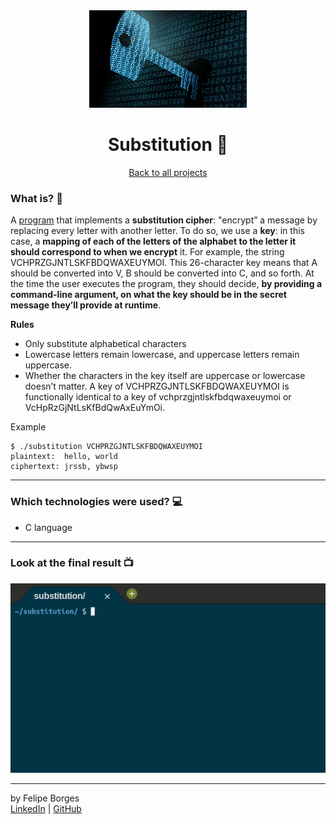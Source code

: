 <div align="center">	
	<img src="./.github/substitutionimg.png" alt="substitutionimg" width="50%"/>	
</div>

<div align="center">
	<h1>Substitution 🔑</h1>	
</div>

<div align="center">	
	<a href="https://github.com/felipejsborges/cs50_challenges#cs50x-challenges-">Back to all projects</a>
</div>

### What is? 🤔
A [program](./substitution.c) that implements a **substitution cipher**: "encrypt” a message by replacing every letter with another letter. To do so, we use a **key**: in this case, a **mapping of each of the letters of the alphabet to the letter it should correspond to when we encrypt** it. For example, the string VCHPRZGJNTLSKFBDQWAXEUYMOI. This 26-character key means that A should be converted into V, B should be converted into C, and so forth. At the time the user executes the program, they should decide, **by providing a command-line argument, on what the key should be in the secret message they’ll provide at runtime**.

**Rules**
- Only substitute alphabetical characters
- Lowercase letters remain lowercase, and uppercase letters remain uppercase.
- Whether the characters in the key itself are uppercase or lowercase doesn’t matter. A key of VCHPRZGJNTLSKFBDQWAXEUYMOI is functionally identical to a key of vchprzgjntlskfbdqwaxeuymoi or VcHpRzGjNtLsKfBdQwAxEuYmOi.

Example
```
$ ./substitution VCHPRZGJNTLSKFBDQWAXEUYMOI
plaintext:  hello, world
ciphertext: jrssb, ybwsp
```
<hr>

### Which technologies were used? 💻
- C language
<hr>

### Look at the final result 📺<br>
![readabilitygif](./.github/substitution.gif)
<hr>

by Felipe Borges<br>
[LinkedIn](https://www.linkedin.com/in/felipejsborges) | [GitHub](https://github.com/felipejsborges)
